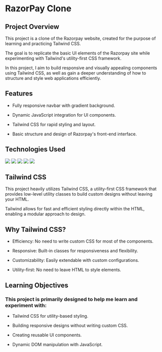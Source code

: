 # RazorPay Clone

## Project Overview

This project is a clone of the Razorpay website, created for the purpose of learning and practicing Tailwind CSS.

The goal is to replicate the basic UI elements of the Razorpay site while experimenting with Tailwind's utility-first CSS framework.

In this project, I aim to build responsive and visually appealing components using Tailwind CSS, as well as gain a deeper understanding of how to structure and style web applications efficiently.

## Features

- Fully responsive navbar with gradient background.
  
- Dynamic JavaScript integration for UI components.
  
- Tailwind CSS for rapid styling and layout.
  
- Basic structure and design of Razorpay's front-end interface.

## Technologies Used

<img src="https://img.shields.io/badge/html5%20-%23E34F26.svg?&style=for-the-badge&logo=html5&logoColor=white"/>  

<img src="https://img.shields.io/badge/tailwindcss%20-%2338B2AC.svg?&style=for-the-badge&logo=tailwind-css&logoColor=white"/>

<img src="https://img.shields.io/badge/javascript%20-%23323330.svg?&style=for-the-badge&logo=javascript&logoColor=%23F7DF1E"/>

<img src="https://img.shields.io/badge/github%20-%23121011.svg?&style=for-the-badge&logo=github&logoColor=white"/>

<img src="https://img.shields.io/badge/vite-%23646CFF.svg?&style=for-the-badge&logo=vite&logoColor=white"/>


## Tailwind CSS

This project heavily utilizes Tailwind CSS, a utility-first CSS framework that provides low-level utility classes to build custom designs without leaving your HTML.

Tailwind allows for fast and efficient styling directly within the HTML, enabling a modular approach to design.

## Why Tailwind CSS?

- Efficiency: No need to write custom CSS for most of the components.

- Responsive: Built-in classes for responsiveness and flexibility.

- Customizability: Easily extendable with custom configurations.

- Utility-first: No need to leave HTML to style elements.

## Learning Objectives
### This project is primarily designed to help me learn and experiment with:

- Tailwind CSS for utility-based styling.

- Building responsive designs without writing custom CSS.

- Creating reusable UI components.

- Dynamic DOM manipulation with JavaScript.
